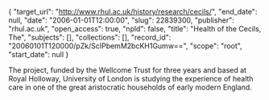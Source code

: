 {
  "target_url": "http://www.rhul.ac.uk/history/research/cecils/", 
  "end_date": null, 
  "date": "2006-01-01T12:00:00", 
  "slug": 22839300, 
  "publisher": "rhul.ac.uk", 
  "open_access": true, 
  "npld": false, 
  "title": "Health of the Cecils, The", 
  "subjects": [], 
  "collections": [], 
  "record_id": "20060101T120000/pZk/ScIPbemM2bcKH1Gumw==", 
  "scope": "root", 
  "start_date": null
}

The project, funded by the Wellcome Trust for three years and based at Royal Holloway, University of London is studying the experience of health care in one of the great aristocratic households of early modern England.